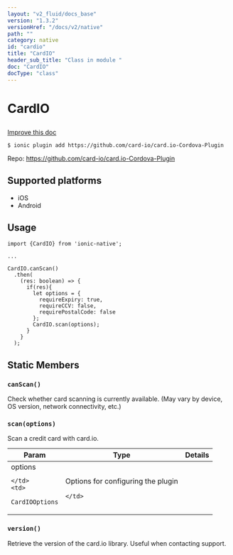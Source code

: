 ```yaml
---
layout: "v2_fluid/docs_base"
version: "1.3.2"
versionHref: "/docs/v2/native"
path: ""
category: native
id: "cardio"
title: "CardIO"
header_sub_title: "Class in module "
doc: "CardIO"
docType: "class"
---
```









<h1 class="api-title">

  
  CardIO
  

  

  

</h1>

<a class="improve-v2-docs" href="http://github.com/driftyco/ionic-native/edit/master/src/plugins/card-io.ts#L0">
  Improve this doc
</a>





<!-- decorators -->


<pre><code>$ ionic plugin add https://github.com/card-io/card.io-Cordova-Plugin</code></pre>
<p>Repo:
  <a href="https://github.com/card-io/card.io-Cordova-Plugin">
    https://github.com/card-io/card.io-Cordova-Plugin
  </a>
</p>

<!-- description -->



<!-- @platforms tag -->
<h2>Supported platforms</h2>

<ul>
  <li>iOS</li>
  
  <li>Android</li>
  </ul>

<!-- @platforms tag end -->


<!-- @usage tag -->

<h2>Usage</h2>

<pre><code>import {CardIO} from &#39;ionic-native&#39;;

...

CardIO.canScan()
  .then(
    (res: boolean) =&gt; {
      if(res){
        let options = {
          requireExpiry: true,
          requireCCV: false,
          requirePostalCode: false
        };
        CardIO.scan(options);
      }
    }
  );
</code></pre>




<!-- @property tags -->
<h2>Static Members</h2>
<div id="canScan"></div>
<h3><code>canScan()</code>
  
</h3>

Check whether card scanning is currently available. (May vary by
device, OS version, network connectivity, etc.)










<div id="scan"></div>
<h3><code>scan(options)</code>
  
</h3>

Scan a credit card with card.io.


<table class="table param-table" style="margin:0;">
  <thead>
  <tr>
    <th>Param</th>
    <th>Type</th>
    <th>Details</th>
  </tr>
  </thead>
  <tbody>
  
  <tr>
    <td>
      options
      
      
    </td>
    <td>
      
<code>CardIOOptions</code>
    </td>
    <td>
      <p>Options for configuring the plugin</p>

      
    </td>
  </tr>
  
  </tbody>
</table>







<div id="version"></div>
<h3><code>version()</code>
  
</h3>

Retrieve the version of the card.io library. Useful when contacting support.











<!-- methods on the class -->

<!-- related link --><!-- end content block -->


<!-- end body block -->

